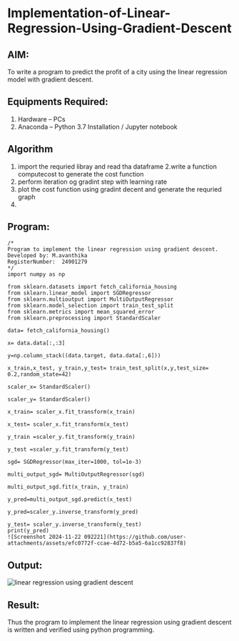 # Implementation-of-Linear-Regression-Using-Gradient-Descent

## AIM:
To write a program to predict the profit of a city using the linear regression model with gradient descent.

## Equipments Required:
1. Hardware – PCs
2. Anaconda – Python 3.7 Installation / Jupyter notebook

## Algorithm
1. import the requried libray and read tha dataframe
2.write a function computecost to generate the cost function 
3. perform iteration og gradint step with learning rate
4. plot the cost function using gradint decent and generate the requried graph
5. 

## Program:
```
/*
Program to implement the linear regression using gradient descent.
Developed by: M.avanthika
RegisterNumber:  24901279
*/
import numpy as np

from sklearn.datasets import fetch_california_housing 
from sklearn.linear_model import SGDRegressor
from sklearn.multioutput import MultiOutputRegressor
from sklearn.model_selection import train_test_split
from sklearn.metrics import mean_squared_error
from sklearn.preprocessing import StandardScaler

data= fetch_california_housing()

x= data.data[:,:3]

y=np.column_stack((data.target, data.data[:,6]))

x_train,x_test, y_train,y_test= train_test_split(x,y,test_size= 0.2,random_state=42)

scaler_x= StandardScaler()

scaler_y= StandardScaler()

x_train= scaler_x.fit_transform(x_train)

x_test= scaler_x.fit_transform(x_test)

y_train =scaler_y.fit_transform(y_train)

y_test =scaler_y.fit_transform(y_test)

sgd= SGDRegressor(max_iter=1000, tol=1e-3)

multi_output_sgd= MultiOutputRegressor(sgd)

multi_output_sgd.fit(x_train, y_train)

y_pred=multi_output_sgd.predict(x_test)

y_pred=scaler_y.inverse_transform(y_pred)

y_test= scaler_y.inverse_transform(y_test)
print(y_pred)
![Screenshot 2024-11-22 092221](https://github.com/user-attachments/assets/efc0772f-ccae-4d72-b5a5-6a1cc92837f8)
```

## Output:
​![linear regression using gradient descent](sam.png)


## Result:
Thus the program to implement the linear regression using gradient descent is written and verified using python programming.
